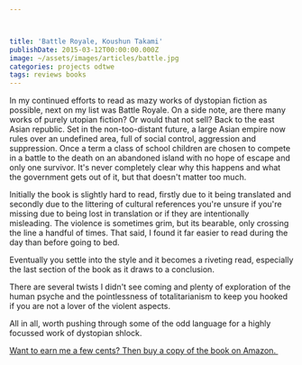 ```yaml
---



title: 'Battle Royale, Koushun Takami'
publishDate: 2015-03-12T00:00:00.000Z
image: ~/assets/images/articles/battle.jpg
categories: projects odtwe
tags: reviews books
---
```


In my continued efforts to read as mazy works of dystopian fiction as possible, next on my list was Battle Royale. On a side note, are there many works of purely utopian fiction? Or would that not sell? Back to the east Asian republic. Set in the non-too-distant future, a large Asian empire now rules over an undefined area, full of social control, aggression and suppression. Once a term a class of school children are chosen to compete in a battle to the death on an abandoned island with no hope of escape and only one survivor. It's never completely clear why this happens and what the government gets out of it, but that doesn't matter too much.

Initially the book is slightly hard to read, firstly due to it being translated and secondly due to the littering of cultural references you're unsure if you're missing due to being lost in translation or if they are intentionally misleading. The violence is sometimes grim, but its bearable, only crossing the line a handful of times. That said, I found it far easier to read during the day than before going to bed.

Eventually you settle into the style and it becomes a riveting read, especially the last section of the book as it draws to a conclusion.

There are several twists I didn't see coming and plenty of exploration of the human psyche and the pointlessness of totalitarianism to keep you hooked if you are not a lover of the violent aspects.

All in all, worth pushing through some of the odd language for a highly focussed work of dystopian shlock.

[Want to earn me a few cents? Then buy a copy of the book on Amazon. ](https://www.amazon.com/gp/product/1421527723/ref=as_li_tl?ie=UTF8&camp=1789&creative=9325&creativeASIN=1421527723&linkCode=as2&tag=gregamamma-20&linkId=ANPGF5DGA4HJTLZB)<img alt="" border="0" height="1" src="https://ir-na.amazon-adsystem.com/e/ir?t=gregamamma-20&l=as2&o=1&a=1421527723" style="border:none !important; margin:0px !important;" width="1" />
